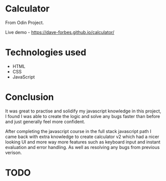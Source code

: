 # Calculator

From Odin Project.

Live demo - https://dave-forbes.github.io/calculator/

# Technologies used

- HTML
- CSS
- JavaScript

# Conclusion

It was great to practise and solidify my javascript knowledge in this project, I found I was able to create the logic and solve any bugs faster than before and just generally feel more confident.

After completing the javascript course in the full stack javascript path I came back with extra knowledge to create calculator v2 which had a nicer looking UI and more way more features such as keyboard input and instant evaluation and error handling. As well as resolving any bugs from previous verison.

# TODO
